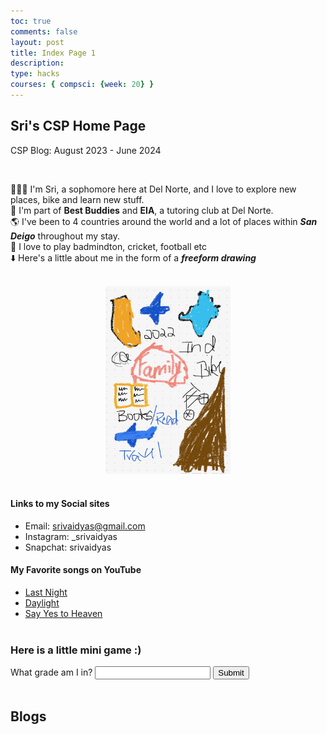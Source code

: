 ```yaml
---
toc: true
comments: false
layout: post
title: Index Page 1
description: 
type: hacks
courses: { compsci: {week: 20} }
---
```


## Sri's CSP Home Page
CSP Blog: August 2023 - June 2024

<br>


👨🏾‍💻 I'm Sri, a sophomore here at Del Norte, and I love to explore new places, bike and learn new stuff.<br>
🏫 I'm part of **Best Buddies** and **EIA**, a tutoring club at Del Norte.<br>
🌎 I've been to 4 countries around the world and a lot of places within ***San Deigo*** throughout my stay.<br>
🏈 I love to play badmindton, cricket, football etc<br>
⬇️ Here's a little about me in the form of a ***freeform drawing***

<br>
<center>
<img src="images/IMG_9732-1.jpg" alt="aboutme" width="200" height="300">
</center>


<br>




#### Links to my Social sites
- Email: <srivaidyas@gmail.com>
- Instagram: _srivaidyas
- Snapchat: srivaidyas

#### My Favorite songs on YouTube
- [Last Night](https://www.youtube.com/watch?v=bUjPPBxbQrQ)
- [Daylight](https://www.youtube.com/watch?v=MoN9ql6Yymw)
- [Say Yes to Heaven](https://www.youtube.com/watch?v=MiAoetOXKcY&pp=ygURc2F5IHllcyB0byBoZWF2ZW4%3D)
<br><br>

### Here is a little mini game :)
<div>
<script>
    var question = 1
        function checkInput() {
            var userInput = document.getElementById("userInput").value;
            if (userInput == "10th" && question == 1) {
                document.getElementById("questionLabel").textContent = "Which year did I move to San Deigo?"
                document.getElementById("userInput").value = ""
                question = question + 1
            }
            if (userInput == "2022" && question == 2) {
                document.getElementById("questionLabel").textContent = "Name my #1 favorite song."
                document.getElementById("userInput").value = ""
                question = question + 1
                }
             if (userInput == "last night" && question == 3) {
                alert("You got everything right!")
                }
        }
    </script>
    <label id = "questionLabel" for="userInput">What grade am I in?</label>
    <input type="text" id="userInput">
    <button onclick="checkInput()">Submit</button>
</div> <br>

<h2>Blogs</h2><br>
